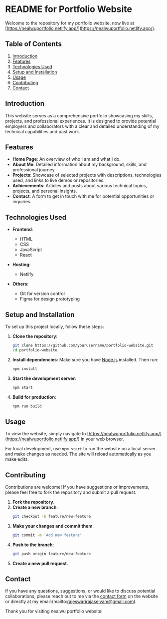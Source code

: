 # README for Portfolio Website

Welcome to the repository for my portfolio website, now live at [https://nealwuportfolio.netlify.app/](https://nealwuportfolio.netlify.app/).

## Table of Contents
1. [Introduction](#introduction)
2. [Features](#features)
3. [Technologies Used](#technologies-used)
4. [Setup and Installation](#setup-and-installation)
5. [Usage](#usage)
6. [Contributing](#contributing)
7. [Contact](#contact)

## Introduction
This website serves as a comprehensive portfolio showcasing my skills, projects, and professional experiences. It is designed to provide potential employers and collaborators with a clear and detailed understanding of my technical capabilities and past work.

## Features
- **Home Page**: An overview of who I am and what I do.
- **About Me**: Detailed information about my background, skills, and professional journey.
- **Projects**: Showcase of selected projects with descriptions, technologies used, and links to live demos or repositories.
- **Achievements**: Articles and posts about various technical topics, projects, and personal insights.
- **Contact**: A form to get in touch with me for potential opportunities or inquiries.

## Technologies Used
- **Frontend**:
  - HTML
  - CSS
  - JavaScript
  - React

- **Hosting**:
  - Netlify

- **Others**:
  - Git for version control
  - Figma for design prototyping

## Setup and Installation
To set up this project locally, follow these steps:

1. **Clone the repository**:
   ```bash
   git clone https://github.com/yourusername/portfolio-website.git
   cd portfolio-website
   ```

2. **Install dependencies**:
   Make sure you have [Node.js](https://nodejs.org/) installed. Then run:
   ```bash
   npm install
   ```

3. **Start the development server**:
   ```bash
   npm start
   ```

4. **Build for production**:
   ```bash
   npm run build
   ```

## Usage
To view the website, simply navigate to [https://nealwuportfolio.netlify.app/](https://nealwuportfolio.netlify.app/) in your web browser.

For local development, use `npm start` to run the website on a local server and make changes as needed. The site will reload automatically as you make edits.

## Contributing
Contributions are welcome! If you have suggestions or improvements, please feel free to fork the repository and submit a pull request.

1. **Fork the repository**.
2. **Create a new branch**: 
   ```bash
   git checkout -b feature/new-feature
   ```
3. **Make your changes and commit them**:
   ```bash
   git commit -m 'Add new feature'
   ```
4. **Push to the branch**:
   ```bash
   git push origin feature/new-feature
   ```
5. **Create a new pull request**.

## Contact
If you have any questions, suggestions, or would like to discuss potential collaborations, please reach out to me via the [contact form](https://nealwuportfolio.netlify.app/contact) on the website or directly at my email:(mailto:rajeswarirajaselvam@gmail.com).

Thank you for visiting nealwu portfolio website!
